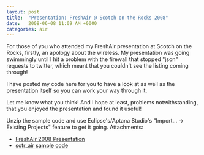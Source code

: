 ```yaml
---
layout: post
title:  "Presentation: FreshAir @ Scotch on the Rocks 2008"
date:   2008-06-08 11:09 AM +0000
categories: air
---
```

For those of you who attended my FreshAir presentation at Scotch on the Rocks, firstly, an apology about the wireless. My presentation was going swimmingly until I hit a problem with the firewall that stopped "json" requests to twitter, which meant that you couldn't see the listing coming through!

I have posted my code here for you to have a look at as well as the presentation itself so you can work your way through it.

Let me know what you think! And I hope at least, problems notwithstanding, that you enjoyed the presentation and found it useful!

Unzip the sample code and use Eclipse's/Aptana Studio's "Import... -> Existing Projects" feature to get it going.
Attachments:
	<ul>
		<li><a href="http://www.markdrew.co.uk/blog/enclosures/FreshAir2008.pdf" title="">FreshAir 2008 Presentation</a></li>
		<li><a href="http://www.markdrew.co.uk/blog/enclosures/sotr_air.zip" title="">sotr_air sample code</a></li>
	</ul>
